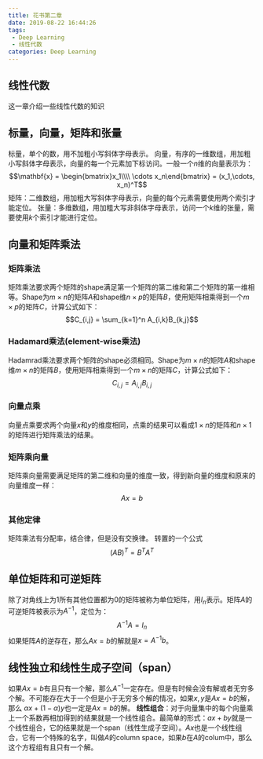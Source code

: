```yaml
---
title: 花书第二章
date: 2019-08-22 16:44:26
tags:
 - Deep Learning
 - 线性代数
categories: Deep Learning
---
```


## 线性代数
这一章介绍一些线性代数的知识

## 标量，向量，矩阵和张量
标量，单个的数，用不加粗小写斜体字母表示。
向量，有序的一维数组，用加粗小写斜体字母表示，向量的每一个元素加下标访问。一般一个$n$维的向量表示为：
$$\mathbf{x} = \begin{bmatrix}x_1\\\\ \cdots x_n\end{bmatrix} = (x_1,\cdots, x_n)^T$$
矩阵：二维数组，用加粗大写斜体字母表示，向量的每个元素需要使用两个索引才能定位。
张量：多维数组，用加粗大写非斜体字母表示，访问一个$k$维的张量，需要使用$k$个索引才能进行定位。

## 向量和矩阵乘法
### 矩阵乘法
矩阵乘法要求两个矩阵的shape满足第一个矩阵的第二维和第二个矩阵的第一维相等。Shape为$m\times n$的矩阵$A$和shape维$n\times p$的矩阵$B$，使用矩阵相乘得到一个$m\times p$的矩阵$C$，计算公式如下：
$$C_{i,j} = \sum_{k=1}^n A_{i,k}B_{k,j}$$

### Hadamard乘法(element-wise乘法)
Hadamrad乘法要求两个矩阵的shape必须相同。Shape为$m\times n$的矩阵$A$和shape维$m\times n$的矩阵$B$，使用矩阵相乘得到一个$m\times n$的矩阵$C$，计算公式如下：
$$C_{i,j} = A_{i,j}B_{i,j}$$

### 向量点乘
向量点乘要求两个向量$x$和$y$的维度相同，点乘的结果可以看成$1\times n$的矩阵和$n\times 1$的矩阵进行矩阵乘法的结果。

### 矩阵乘向量
矩阵乘向量需要满足矩阵的第二维和向量的维度一致，得到新向量的维度和原来的向量维度一样：
$$Ax= b$$

### 其他定律
矩阵乘法有分配率，结合律，但是没有交换律。
转置的一个公式
$$(AB)^T = B^T A^T $$

## 单位矩阵和可逆矩阵
除了对角线上为$1$所有其他位置都为$0$的矩阵被称为单位矩阵，用$I_n$表示。矩阵$A$的可逆矩阵被表示为$A^{-1}$，定位为：
$$A^{-1}A= I_n$$
如果矩阵$A$的逆存在，那么$Ax=b$的解就是$x = A^{-1}b$。

## 线性独立和线性生成子空间（span）
如果$Ax=b$有且只有一个解，那么$A^{-1}$一定存在。但是有时候会没有解或者无穷多个解。不可能存在大于一个但是小于无穷多个解的情况，如果$x,y$是$Ax=b$的解，那么
$\alpha x + (1 - \alpha) y$也一定是$Ax=b$的解。
**线性组合**：对于向量集中的每个向量乘上一个系数再相加得到的结果就是一个线性组合。最简单的形式：$ax+by$就是一个线性组合，它的结果就是一个span（线性生成子空间）。$Ax$也是一个线性组合，它有一个特殊的名字，叫做$A$的column space，如果$b$在$A$的colum中，那么这个方程组有且只有一个解。

